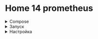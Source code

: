 # Home 14 prometheus

<details>
  <summary>Compose</summary>


чтобы не мусорить на виртуалке, будем использовать вариант с докером для запуска тестового мониторинга
создадим docker-compose.yml со следущим содержимым

```
version: '3.9'

services:

  prometheus:
    image: prom/prometheus:latest
    volumes:
      - ./prometheus:/etc/prometheus/
    container_name: prometheus
    hostname: prometheus
    command:
      - --config.file=/etc/prometheus/prometheus.yml
    ports:
      - 9090:9090
    restart: unless-stopped
    environment:
      TZ: "Europe/Moscow"
    networks:
      - default

  grafana:
    image: grafana/grafana
    user: root
    depends_on:
      - prometheus
    ports:
      - 3000:3000
    volumes:
      - ./grafana:/var/lib/grafana
      - ./grafana/provisioning/:/etc/grafana/provisioning/
    container_name: grafana
    hostname: grafana
    restart: unless-stopped
    environment:
      TZ: "Europe/Moscow"
    networks:
      - default
```

так же, на машине, которую будем мониторить создадим композ с node-exporter для сбора метрик

```
version: '3.9'

services:
  node-exporter:
    image: prom/node-exporter
    volumes:
      - /proc:/host/proc:ro
      - /sys:/host/sys:ro
      - /:/rootfs:ro
    container_name: exporter
    hostname: exporter
    command:
      - --path.procfs=/host/proc
      - --path.sysfs=/host/sys
      - --collector.filesystem.ignored-mount-points
      - ^/(sys|proc|dev|host|etc|rootfs/var/lib/docker/containers|rootfs/var/lib/docker/overlay2|rootfs/run/docker/netns|rootfs/var/lib/docker/aufs)($$|/)
    ports:
      - 9100:9100
    restart: unless-stopped
    environment:
      TZ: "Europe/Moscow"
```

Регулировать, какие метрики мы хотим собирать можно в куске команды
```
- ^/(sys|proc|dev|host|etc|rootfs/var/lib/docker/containers|rootfs/var/lib/docker/overlay2|rootfs/run/docker/netns|rootfs/var/lib/docker/aufs)($$|/)
```
убрав или дополнив необходимые метрики.

создадим файл настроек для прометея

```
scrape_configs:
  - job_name: node
    scrape_interval: 5s
    static_configs:
    - targets: ['192.168.1.109:9100']
```

</details>


<details>
  <summary>Запуск</summary>

запускаем композы на нодах

```
docker compose up -d
```

проверяем, что контейнеры запустились

```
altemans@inserv:/opt/common/composes$ docker ps
CONTAINER ID   IMAGE                COMMAND                  CREATED         STATUS         PORTS                                       NAMES
d22e53444dd7   prom/node-exporter   "/bin/node_exporter …"   4 seconds ago   Up 4 seconds   0.0.0.0:9100->9100/tcp, :::9100->9100/tcp   exporter



altemans@Home01:~/otus/home14_prometheus$ sudo docker ps
CONTAINER ID   IMAGE                    COMMAND                  CREATED              STATUS                         PORTS                                       NAMES
d60c111caf8a   grafana/grafana          "/run.sh"                About a minute ago   Up About a minute              0.0.0.0:3000->3000/tcp, :::3000->3000/tcp   grafana
93822a0638d7   prom/prometheus:latest   "/bin/prometheus --c…"   About a minute ago   Restarting (2) 9 seconds ago                                               prometheus
```

видим, что прометей не взлетел, смотрим лог докера

```
root@Home01:~# sudo docker logs prometheus 
ts=2023-12-02T19:23:51.869Z caller=main.go:487 level=error msg="Error loading config (--config.file=/etc/prometheus/prometheus.yml)" file=/etc/prometheus/prometheus.yml err="open /etc/prometheus/prometheus.yml: no such file or directory"

```

забыл, что конфиг прометея по композу должен быть в замапленном каталоге прометея - создал его в корне. Перенесем.

```
altemans@Home01:~/otus/home14_prometheus$ sudo docker ps
CONTAINER ID   IMAGE                    COMMAND                  CREATED          STATUS          PORTS                                       NAMES
d60c111caf8a   grafana/grafana          "/run.sh"                11 minutes ago   Up 11 minutes   0.0.0.0:3000->3000/tcp, :::3000->3000/tcp   grafana
93822a0638d7   prom/prometheus:latest   "/bin/prometheus --c…"   11 minutes ago   Up 4 minutes    0.0.0.0:9090->9090/tcp, :::9090->9090/tcp   prometheus

```

видим, что прометей и графана поднялись
![Screenshot](Screenshot_prometheus01.png)
![Screenshot](Screenshot_grafana01.png)
</details>

<details>
  <summary>Настройка</summary>

Загрузим дашборды node exporter  
Для этого сначала добавим источник, указываем http://prometheus:9090, т.к. обращаемся внутри сети докера по имени контейнера.  
![Screenshot](Screenshot_grafana02.png)
Далее, импортируем готовый дашборд node-exporter. Находим его на сайте  
https://grafana.com/grafana/dashboards/1860-node-exporter-full/  
Идем в меню настроек дошборда и в импорте указываем найденный номер 1860, после чего тыкаем загрузить.  
Получаем следующую менюшку, где сразу указываем, к какому источнику мы хотим его привязать

![Screenshot](Screenshot_grafana03.png)

Получаем готовый дашборд с выводом метрик. Отредактируем его название, добавим свое имя и фамилию.

![Screenshot](Screenshot_grafana04.png)

</details>